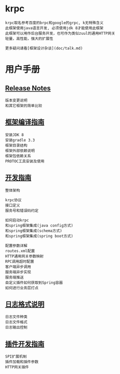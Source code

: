 # krpc

    krpc取名参考百度的brpc和google的grpc, k无特殊含义
    此框架使用java语言开发, 必须使用jdk 8才能使用此框架
    此框架可以用作后台服务开发，也可作为类似zuul的通用HTTP网关
    轻量，高性能，强大的扩展性
    
    更多疑问请看[框架设计杂谈](doc/talk.md)  

# 用户手册

## [Release Notes](doc/releasenotes.md) 
    
    版本变更说明
    和其它框架的简单比较

## [框架编译指南](doc/install.md) 

    安装JDK 8
    安装gradle 3.3
    框架目录结构
    框架外部依赖说明
    框架包依赖关系	  
    PROTOC工具安装及使用	  
	  
## [开发指南](doc/develop.md)
    
    整体架构
    
    krpc协议
    接口定义
    服务号和错误码约定
    
    如何启动krpc
    和spring框架集成(java config方式)
    和spring框架集成(schema方式)
    和spring框架集成(spring boot方式)
    
    配置参数详解
    routes.xml配置
    HTTP通用网关参数映射
    RPC调用超时配置
    客户端异步调用
    服务端异步实现
    服务端推送
    自定义插件如何获取到Spring容器
    如何进行业务层打点
    
## [日志格式说明](doc/log.md) 
    
    日志文件种类
    日志文件格式
    日志输出控制

## [插件开发指南](doc/plugin.md) 

    SPI扩展机制
    插件加载和插件参数
    HTTP网关插件


